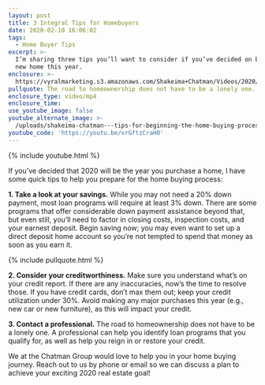 ```yaml
---
layout: post
title: 3 Integral Tips for Homebuyers
date: 2020-02-10 16:06:02
tags:
  - Home Buyer Tips
excerpt: >-
  I’m sharing three tips you’ll want to consider if you’ve decided on buying a
  new home this year.
enclosure: >-
  https://vyralmarketing.s3.amazonaws.com/Shakeima+Chatman/Videos/2020/3+Integral+Tips+for+Homebuyers.mp4
pullquote: The road to homeownership does not have to be a lonely one.
enclosure_type: video/mp4
enclosure_time:
use_youtube_image: false
youtube_alternate_image: >-
  /uploads/shakeima-chatman---tips-for-beginning-the-home-buying-process-youtube.jpg
youtube_code: 'https://youtu.be/vrGftzCraH0'
---
```


{% include youtube.html %}

If you’ve decided that 2020 will be the year you purchase a home, I have some quick tips to help you prepare for the home buying process:&nbsp;

**1\. Take a look at your savings.** While you may not need a 20% down payment, most loan programs will require at least 3% down. There are some programs that offer considerable down payment assistance beyond that, but even still, you’ll need to factor in closing costs, inspection costs, and your earnest deposit. Begin saving now; you may even want to set up a direct deposit home account so you’re not tempted to spend that money as soon as you earn it.&nbsp;

{% include pullquote.html %}

**2\. Consider your creditworthiness.** Make sure you understand what’s on your credit report. If there are any inaccuracies, now’s the time to resolve those. If you have credit cards, don’t max them out; keep your credit utilization under 30%. Avoid making any major purchases this year (e.g., new car or new furniture), as this will impact your credit.&nbsp;

**3\. Contact a professional.** The road to homeownership does not have to be a lonely one. A professional can help you identify loan programs that you qualify for, as well as help you reign in or restore your credit. &nbsp;

We at the Chatman Group would love to help you in your home buying journey. Reach out to us by phone or email so we can discuss a plan to achieve your exciting 2020 real estate goal\!